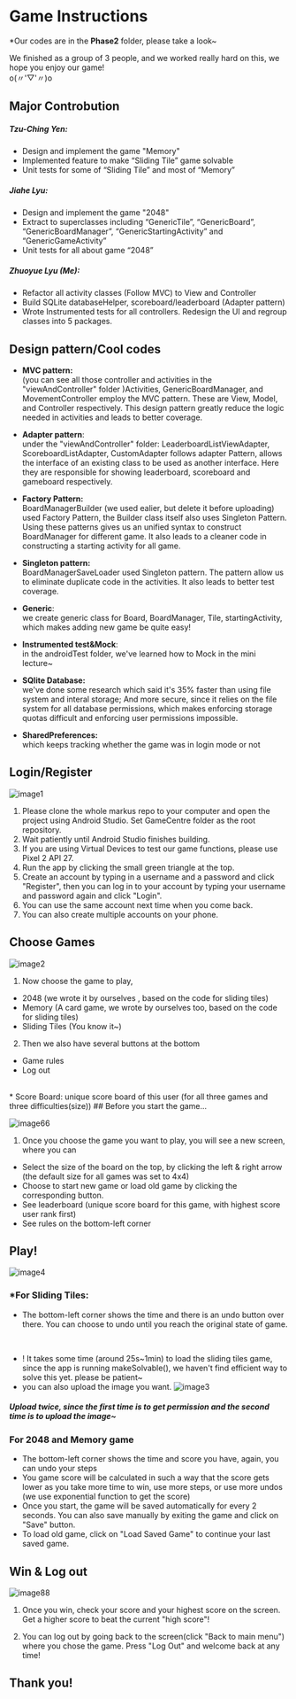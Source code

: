 # Game Instructions
*Our codes are in the **Phase2** folder, please take a look~

We finished as a group of 3 people, and we worked really hard on this, we hope you enjoy our game! 
<br>
o(〃'▽'〃)o

## Major Controbution
##### Tzu-Ching Yen: 
* Design and implement the game "Memory"
* Implemented feature to make “Sliding Tile” game solvable
* Unit tests for some of “Sliding Tile” and most of “Memory”
##### Jiahe Lyu:
* Design and implement the game "2048"
* Extract to superclasses including “GenericTile”, “GenericBoard”, “GenericBoardManager”, “GenericStartingActivity” and “GenericGameActivity”
* Unit tests for all about game “2048”
##### Zhuoyue Lyu (Me):
* Refactor all activity classes (Follow MVC) to View and Controller
* Build SQLite databaseHelper, scoreboard/leaderboard (Adapter pattern) 
* Wrote Instrumented tests for all controllers. Redesign the UI and regroup classes into 5 packages.

## Design pattern/Cool codes
* **MVC pattern:** <br>(you can see all those controller and activities in the "viewAndController" folder )Activities, GenericBoardManager, and MovementController employ the MVC pattern. These are View, Model, and Controller respectively. This design pattern greatly reduce the logic needed in activities and leads to better coverage.


* **Adapter pattern**: <br>under the "viewAndController" folder: LeaderboardListViewAdapter, ScoreboardListAdapter, CustomAdapter follows adapter Pattern, allows the interface of an existing class to be used as another interface. Here they are responsible for showing leaderboard, scoreboard and gameboard respectively.

* **Factory Pattern:** <br>BoardManagerBuilder (we used ealier, but delete it before uploading) used Factory Pattern, the Builder class itself also uses Singleton Pattern. Using these patterns gives us an unified syntax to construct BoardManager for different game. It also leads to a cleaner code in constructing a starting activity for all game. 


* **Singleton pattern:**<br>BoardManagerSaveLoader used Singleton pattern. The pattern allow us to eliminate duplicate code in the activities. It also leads to better test coverage.

* **Generic**: <br>we create generic class for Board, BoardManager, Tile, startingActivity, which makes adding new game be quite easy!<br>


* **Instrumented test&Mock**: <br>in the androidTest folder, we've learned how to Mock in the mini lecture~

* **SQlite Database:** <br>we've done some research which said it's 35% faster than using file system and interal storage; And more secure,  since it relies on the file system for all database permissions, which makes enforcing storage quotas difficult and enforcing user permissions impossible.

* **SharedPreferences:** <br>which keeps tracking whether the game was in login mode or not





## Login/Register
![image1](./Phase2/screenshots/login.jpg)
1. Please clone the whole markus repo to your computer and open the project using Android Studio. Set GameCentre folder as the root repository.
2. Wait patiently until Android Studio finishes building. 
3. If you are using Virtual Devices to test our game functions, please use Pixel 2 API 27.
4. Run the app by clicking the small green triangle at the top.
5. Create an account by typing in a username and a password and click "Register", then you can log in to your account by typing your username and password again and click "Login".
6. You can use the same account next time when you come back.
7. You can also create multiple accounts on your phone.
## Choose Games
![image2](./Phase2/screenshots/user_scoreboard.jpg)
1. Now choose the game to play, 
* 2048 (we wrote it by ourselves , based on the code for sliding tiles)
* Memory (A card game, we wrote by ourselves too, based on the code for sliding tiles)
* Sliding Tiles (You know it~)
2. Then we also have several buttons at the bottom

* Game rules
* Log out
<br>
* Score Board: unique score board of this user (for all three games and three difficulties(size))
## Before you start the game...

![image66](./Phase2/screenshots/starting.jpg)
1. Once you choose the game you want to play, you will see a new screen, where you can 
* Select the size of the board on the top, by clicking the left & right arrow (the default size for all games was set to 4x4)
* Choose to start new game or load old game by clicking the corresponding button.
* See leaderboard (unique score board for this game, with highest score user rank first) 
* See rules on the bottom-left corner

## Play!

![image4](./Phase2/screenshots/three_games.jpg)

### *For Sliding Tiles:
* The bottom-left corner shows the time and there is an undo button over there. You can choose to undo until you reach the original state of game.
<br>

* ! It takes some time (around 25s~1min) to load the sliding tiles game, since the app is running makeSolvable(), we haven't find efficient way to solve this yet. please be patient~
* you can also upload the image you want.
![image3](./Phase2/screenshots/Upload.jpg)
##### Upload twice, since the first time is to get permission and the second time is to upload the image~


### For 2048 and Memory game

* The bottom-left corner shows the time and score you have, again, you can undo your steps
* You game score will be calculated in such a way that the score gets lower as you take more time to win, use more steps, or use more undos (we use exponential function to get the score)
* Once you start, the game will be saved automatically for every 2 seconds. You can also save manually by exiting the game and click on "Save" button.
* To load old game, click on "Load Saved Game" to continue your last saved game.

## Win & Log out
![image88](./Phase2/screenshots/win.jpg)
1. Once you win, check your score and your highest score on the screen. Get a higher score to beat the current "high score"!

2. You can log out by going back to the screen(click "Back to main menu") where you chose the game. Press "Log Out" and welcome back at any time!


## Thank you!
